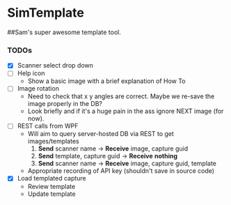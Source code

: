 # SimTemplate
##Sam's super awesome template tool.

### TODOs
- [x] Scanner select drop down
- [ ] Help icon
  * Show a basic image with a brief explanation of How To
- [ ] Image rotation
  * Need to check that x y angles are correct. Maybe we re-save the image properly in the DB?
  * Look briefly and if it's a huge pain in the ass ignore NEXT image (for now).
- [ ] REST calls from WPF
  * Will aim to query server-hosted DB via REST to get images/templates
    1. **Send** scanner name -> **Receive** image, capture guid
    2. **Send** template, capture guid -> **Receive** __nothing__
    3. **Send** scanner name -> **Receive** image, capture guid, template
  * Appropriate recording of API key (shouldn't save in source code)
- [x] Load templated capture
  * Review template
  * Update template
